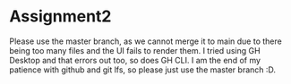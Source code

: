 # Assignment2

Please use the master branch, as we cannot merge it to main due to there being too many files and the UI fails to render them. I tried using GH Desktop and that errors out too, so does GH CLI. I am the end of my patience with github and git lfs, so please just use the master branch :D.
